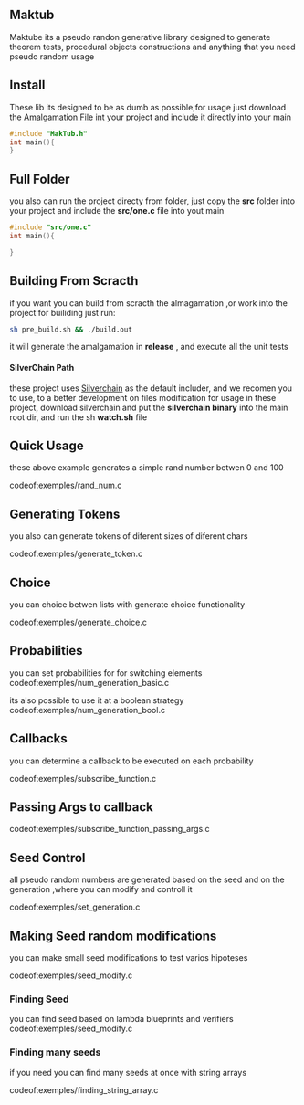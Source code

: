 
## Maktub
Maktube its a pseudo randon generative library designed to generate
theorem tests, procedural objects constructions and anything that you need
pseudo random usage

## Install
These lib its designed to be as dumb as possible,for usage just download the
[Amalgamation File](https://github.com/OUIsolutions/maktub/releases/download/v0.001/MakTub.h) int your project and include it directly into your main

```c
#include "MakTub.h"
int main(){
}
```


## Full Folder
you also can run the project directy from folder, just copy the **src** folder into
your project and include the **src/one.c** file into yout main
```c
#include "src/one.c"
int main(){

}

```
## Building From Scracth
if you want you can build from scracth the almagamation ,or work into the project
for builiding just run:
```sh
sh pre_build.sh && ./build.out
```
it will generate the amalgamation in **release** , and execute all the unit tests

#### SilverChain Path
these project uses [Silverchain](https://github.com/OUIsolutions/SilverChain) as
the default includer, and we recomen you to use, to a better development on files modification
for usage in these project, download silverchain and put the **silverchain binary**
into the main root dir, and run the sh **watch.sh** file


## Quick Usage
these above example generates a simple rand number betwen  0 and 100

codeof:exemples/rand_num.c

## Generating Tokens
you also can generate tokens of diferent sizes of diferent chars

codeof:exemples/generate_token.c

## Choice
you can choice betwen lists with generate choice functionality

codeof:exemples/generate_choice.c


## Probabilities
you can set probabilities for for switching elements
codeof:exemples/num_generation_basic.c

its also possible to use it at a boolean strategy
codeof:exemples/num_generation_bool.c

## Callbacks
you can determine a callback to be executed on each probability

codeof:exemples/subscribe_function.c

## Passing Args to callback
codeof:exemples/subscribe_function_passing_args.c


## Seed Control
all pseudo random numbers are generated based on the seed and on the
generation ,where you can modify and controll it

codeof:exemples/set_generation.c

## Making Seed random modifications
you can make small seed modifications to test varios hipoteses

codeof:exemples/seed_modify.c

### Finding Seed
you can find seed based on lambda blueprints and verifiers
codeof:exemples/seed_modify.c

### Finding many seeds
if you need you can find many seeds at once with string arrays


codeof:exemples/finding_string_array.c
